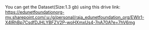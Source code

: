 You can get the Dataset(Size:1.3 gb) using this drive link:
https://edunetfoundationorg-my.sharepoint.com/:u:/g/personal/raja_edunetfoundation_org/EWlr1-X4lRhBp7CsdfDJHLYBFZV2P-woHXmxUs4-7nA70A?e=7hV6mg
